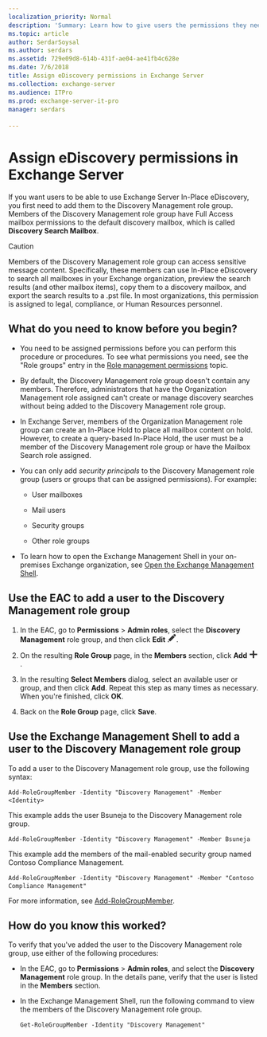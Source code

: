 ```yaml
---
localization_priority: Normal
description: 'Summary: Learn how to give users the permissions they need to use In-Place eDiscovery in Exchange Server 2016 and Exchange Server 2019.'
ms.topic: article
author: SerdarSoysal
ms.author: serdars
ms.assetid: 729e09d8-614b-431f-ae04-ae41fb4c628e
ms.date: 7/6/2018
title: Assign eDiscovery permissions in Exchange Server
ms.collection: exchange-server
ms.audience: ITPro
ms.prod: exchange-server-it-pro
manager: serdars

---
```


# Assign eDiscovery permissions in Exchange Server

If you want users to be able to use Exchange Server In-Place eDiscovery, you first need to add them to the Discovery Management role group. Members of the Discovery Management role group have Full Access mailbox permissions to the default discovery mailbox, which is called **Discovery Search Mailbox**.
  
> [!CAUTION]
> Members of the Discovery Management role group can access sensitive message content. Specifically, these members can use In-Place eDiscovery to search all mailboxes in your Exchange organization, preview the search results (and other mailbox items), copy them to a discovery mailbox, and export the search results to a .pst file. In most organizations, this permission is assigned to legal, compliance, or Human Resources personnel.
  
## What do you need to know before you begin?

- You need to be assigned permissions before you can perform this procedure or procedures. To see what permissions you need, see the "Role groups" entry in the [Role management permissions](../../permissions/feature-permissions/rbac-permissions.md) topic.
    
- By default, the Discovery Management role group doesn't contain any members. Therefore, administrators that have the Organization Management role assigned can't create or manage discovery searches without being added to the Discovery Management role group.
    
- In Exchange Server, members of the Organization Management role group can create an In-Place Hold to place all mailbox content on hold. However, to create a query-based In-Place Hold, the user must be a member of the Discovery Management role group or have the Mailbox Search role assigned.
    
- You can only add *security principals* to the Discovery Management role group (users or groups that can be assigned permissions). For example: 
    
  - User mailboxes
    
  - Mail users
    
  - Security groups
    
  - Other role groups
    
- To learn how to open the Exchange Management Shell in your on-premises Exchange organization, see [Open the Exchange Management Shell](https://docs.microsoft.com/powershell/exchange/exchange-server/open-the-exchange-management-shell).
    
## Use the EAC to add a user to the Discovery Management role group

1. In the EAC, go to **Permissions** \> **Admin roles**, select the **Discovery Management** role group, and then click **Edit** ![Edit icon](../../media/ITPro_EAC_EditIcon.png).
    
2. On the resulting **Role Group** page, in the **Members** section, click **Add** ![Add icon](../../media/ITPro_EAC_AddIcon.png).
    
3. In the resulting **Select Members** dialog, select an available user or group, and then click **Add**. Repeat this step as many times as necessary. When you're finished, click **OK**.
    
4. Back on the **Role Group** page, click **Save**.
    
## Use the Exchange Management Shell to add a user to the Discovery Management role group

To add a user to the Discovery Management role group, use the following syntax:
  
```
Add-RoleGroupMember -Identity "Discovery Management" -Member <Identity>
```

This example adds the user Bsuneja to the Discovery Management role group.
  
```
Add-RoleGroupMember -Identity "Discovery Management" -Member Bsuneja
```

This example add the members of the mail-enabled security group named Contoso Compliance Management.
  
```
Add-RoleGroupMember -Identity "Discovery Management" -Member "Contoso Compliance Management"
```

For more information, see [Add-RoleGroupMember](http://technet.microsoft.com/library/ed53e269-a855-4066-88a7-1ba36086bd72.aspx).
  
## How do you know this worked?

To verify that you've added the user to the Discovery Management role group, use either of the following procedures:
  
- In the EAC, go to **Permissions** \> **Admin roles**, and select the **Discovery Management** role group. In the details pane, verify that the user is listed in the **Members** section.
    
- In the Exchange Management Shell, run the following command to view the members of the Discovery Management role group.
    
  ```
  Get-RoleGroupMember -Identity "Discovery Management"
  ```



